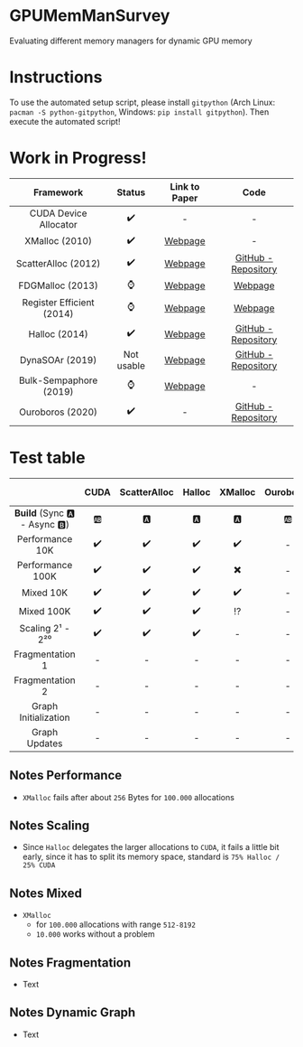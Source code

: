 # GPUMemManSurvey
Evaluating different memory managers for dynamic GPU memory

# Instructions
To use the automated setup script, please install `gitpython` (Arch Linux: `pacman -S python-gitpython`, Windows: `pip install gitpython`).
Then execute the automated script!

# Work in Progress!

| Framework | Status | Link to Paper | Code |
|:---:|:---:|:---:| :---:|
| CUDA Device Allocator | :heavy_check_mark: 	| - | - |
| XMalloc (2010)				| 	:heavy_check_mark: 	| [Webpage](http://hdl.handle.net/2142/16137) | - |
| ScatterAlloc (2012) 			| :heavy_check_mark: 	| [Webpage](https://ieeexplore.ieee.org/document/6339604) | [GitHub - Repository](https://github.com/ax3l/scatteralloc) |
| FDGMalloc (2013) 			    |  :watch: 	| [Webpage](https://www.gcc.tu-darmstadt.de/media/gcc/papers/Widmer_2013_FDM.pdf) | [Webpage](https://www.gcc.tu-darmstadt.de/home/proj/fdgmalloc/index.en.jsp) |
| Register Efficient (2014)	    | :watch:	| [Webpage](https://diglib.eg.org/bitstream/handle/10.2312/hpg.20141090.019-027/019-027.pdf?sequence=1&isAllowed=y) | [Webpage](http://decibel.fi.muni.cz/~xvinkl/CMalloc/) |
| Halloc (2014)				    |  :heavy_check_mark: 	| [Webpage](http://on-demand.gputechconf.com/gtc/2014/presentations/S4271-halloc-high-throughput-dynamic-memory-allocator.pdf) | [GitHub - Repository](https://github.com/canonizer/halloc) |
| DynaSOAr (2019)               |   Not usable   | [Webpage](https://drops.dagstuhl.de/opus/volltexte/2019/10809/pdf/LIPIcs-ECOOP-2019-17.pdf) | [GitHub - Repository](https://github.com/prg-titech/dynasoar)|
| Bulk-Sempaphore (2019)		| 	:watch: 	| [Webpage](https://research.nvidia.com/publication/2019-02_Throughput-oriented-GPU-memory) | - |
| Ouroboros (2020)			    | :heavy_check_mark:	| - | [GitHub - Repository](https://github.com/GPUPeople/Ouroboros) |

# Test table

| | CUDA | ScatterAlloc | Halloc | XMalloc | Ouroboros | Reg-Eff | FDGMalloc | BulkAlloc|
|:---:|:---:|:---:| :---:|:---:|:---:|:---:|:---:|:---:|
| **Build** (Sync :a: - Async :b:) | :ab: | :a: | :a: | :a: | :ab: | :a:| :a: | :b:|
|Performance 10K|:heavy_check_mark:|:heavy_check_mark:|:heavy_check_mark:|:heavy_check_mark:|-|-|-|-|
|Performance 100K|:heavy_check_mark:|:heavy_check_mark:|:heavy_check_mark:|:heavy_multiplication_x:|-|-|-|-|
|Mixed 10K|:heavy_check_mark:|:heavy_check_mark:|:heavy_check_mark:|:heavy_check_mark:|-|-|-|-|
|Mixed 100K|:heavy_check_mark:|:heavy_check_mark:|:heavy_check_mark:|:interrobang:|-|-|-|-|
|Scaling 2¹ - 2²⁰|:heavy_check_mark:|:heavy_check_mark:|:heavy_check_mark:|-|-|-|-|-|
|Fragmentation 1|-|-|-|-|-|-|-|-|
|Fragmentation 2|-|-|-|-|-|-|-|-|
|Graph Initialization|-|-|-|-|-|-|-|-|
|Graph Updates|-|-|-|-|-|-|-|-|

## Notes Performance
* `XMalloc` fails after about `256` Bytes for `100.000` allocations

## Notes Scaling
* Since `Halloc` delegates the larger allocations to `CUDA`, it fails a little bit early, since it has to split its memory space, standard is `75% Halloc / 25% CUDA`

## Notes Mixed
* `XMalloc`
  *  for `100.000` allocations with range `512-8192`
  * `10.000` works without a problem

## Notes Fragmentation
* Text

## Notes Dynamic Graph
* Text